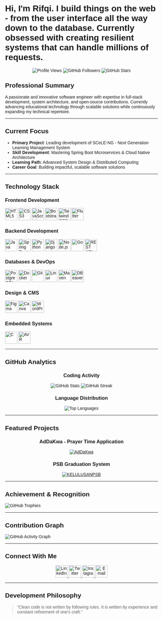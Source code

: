 # Hi, I'm Rifqi. I build things on the web - from the user interface all the way down to the database. Currently obsessed with creating resilient systems that can handle millions of requests.

<div align="center">

![Profile Views](https://komarev.com/ghpvc/?username=lovaire&label=Profile%20Views&color=blueviolet&style=flat)
![GitHub Followers](https://img.shields.io/github/followers/lovaire?label=Followers&style=flat)
![GitHub Stars](https://img.shields.io/github/stars/lovaire?affiliations=OWNER%2CCOLLABORATOR&style=flat)

</div>

## Professional Summary

A passionate and innovative software engineer with expertise in full-stack development, system architecture, and open-source contributions. Currently advancing educational technology through scalable solutions while continuously expanding my technical repertoire.

---

## Current Focus

- **Primary Project**: Leading development of SCeLE-NG - Next Generation Learning Management System
- **Skill Development**: Mastering Spring Boot Microservices & Cloud Native Architecture
- **Learning Path**: Advanced System Design & Distributed Computing
- **Career Goal**: Building impactful, scalable software solutions

---

## Technology Stack

### Frontend Development
<p>
  <img src="https://cdn.jsdelivr.net/gh/devicons/devicon/icons/html5/html5-original.svg" alt="HTML5" width="40" height="40"/>
  <img src="https://cdn.jsdelivr.net/gh/devicons/devicon/icons/css3/css3-original.svg" alt="CSS3" width="40" height="40"/>
  <img src="https://cdn.jsdelivr.net/gh/devicons/devicon/icons/javascript/javascript-original.svg" alt="JavaScript" width="40" height="40"/>
  <img src="https://cdn.jsdelivr.net/gh/devicons/devicon/icons/bootstrap/bootstrap-original.svg" alt="Bootstrap" width="40" height="40"/>
  <img src="https://cdn.jsdelivr.net/gh/devicons/devicon/icons/tailwindcss/tailwindcss-plain.svg" alt="Tailwind CSS" width="40" height="40"/>
  <img src="https://cdn.jsdelivr.net/gh/devicons/devicon/icons/flutter/flutter-original.svg" alt="Flutter" width="40" height="40"/>
</p>

### Backend Development
<p>
  <img src="https://cdn.jsdelivr.net/gh/devicons/devicon/icons/java/java-original.svg" alt="Java" width="40" height="40"/>
  <img src="https://cdn.jsdelivr.net/gh/devicons/devicon/icons/spring/spring-original.svg" alt="Spring Boot" width="40" height="40"/>
  <img src="https://cdn.jsdelivr.net/gh/devicons/devicon/icons/python/python-original.svg" alt="Python" width="40" height="40"/>
  <img src="https://cdn.jsdelivr.net/gh/devicons/devicon/icons/django/django-plain.svg" alt="Django" width="40" height="40"/>
  <img src="https://cdn.jsdelivr.net/gh/devicons/devicon/icons/nodejs/nodejs-original.svg" alt="Node.js" width="40" height="40"/>
  <img src="https://cdn.jsdelivr.net/gh/devicons/devicon/icons/go/go-original.svg" alt="Go" width="40" height="40"/>
  <img src="https://img.shields.io/badge/REST%20API-FF6C37?style=flat&logo=web&logoColor=white" alt="REST API" height="40"/>
</p>

### Databases & DevOps
<p>
  <img src="https://cdn.jsdelivr.net/gh/devicons/devicon/icons/postgresql/postgresql-original.svg" alt="PostgreSQL" width="40" height="40"/>
  <img src="https://cdn.jsdelivr.net/gh/devicons/devicon/icons/docker/docker-original.svg" alt="Docker" width="40" height="40"/>
  <img src="https://cdn.jsdelivr.net/gh/devicons/devicon/icons/git/git-original.svg" alt="Git" width="40" height="40"/>
  <img src="https://cdn.jsdelivr.net/gh/devicons/devicon/icons/linux/linux-original.svg" alt="Linux" width="40" height="40"/>
  <img src="https://cdn.jsdelivr.net/gh/devicons/devicon/icons/maven/maven-original.svg" alt="Maven" width="40" height="40"/>
  <img src="https://cdn.jsdelivr.net/gh/devicons/devicon/icons/dbeaver/dbeaver-original.svg" alt="DBeaver" width="40" height="40"/>
</p>

### Design & CMS
<p>
  <img src="https://cdn.jsdelivr.net/gh/devicons/devicon/icons/figma/figma-original.svg" alt="Figma" width="40" height="40"/>
  <img src="https://cdn.jsdelivr.net/gh/devicons/devicon/icons/canva/canva-original.svg" alt="Canva" width="40" height="40"/>
  <img src="https://cdn.jsdelivr.net/gh/devicons/devicon/icons/wordpress/wordpress-original.svg" alt="WordPress" width="40" height="40"/>
</p>

### Embedded Systems
<p>
  <img src="https://cdn.jsdelivr.net/gh/devicons/devicon/icons/c/c-original.svg" alt="C" width="40" height="40"/>
  <img src="https://img.shields.io/badge/AVR-00599C?style=flat&logo=atmel&logoColor=white" alt="AVR" height="40"/>
</p>

---

## GitHub Analytics

<div align="center">

### Coding Activity
![GitHub Stats](https://github-readme-stats.vercel.app/api?username=lovaire&show_icons=true&theme=default&hide_title=true)
![GitHub Streak](https://github-readme-streak-stats.herokuapp.com/?user=lovaire&theme=default)

### Language Distribution
![Top Languages](https://github-readme-stats.vercel.app/api/top-langs/?username=lovaire&layout=compact&theme=default&langs_count=8)

</div>

---

## Featured Projects

<div align="center">

### AdDaKwa - Prayer Time Application
[![AdDaKwa](https://github-readme-stats.vercel.app/api/pin/?username=lovaire&repo=addakwa&theme=default)](https://github.com/lovaire/addakwa)

### PSB Graduation System
[![KELULUSANPSB](https://github-readme-stats.vercel.app/api/pin/?username=lovaire&repo=KELULUSANPSB&theme=default)](https://github.com/lovaire/KELULUSANPSB)

</div>

---

## Achievement & Recognition

![GitHub Trophies](https://github-profile-trophy.vercel.app/?username=lovaire&theme=flat&no-frame=true&no-bg=true&margin-w=4)

---

## Contribution Graph

![GitHub Activity Graph](https://github-readme-activity-graph.vercel.app/graph?username=lovaire&theme=github)

---

## Connect With Me

<p align="center">
  <a href="https://linkedin.com/in/rifqirahmat" target="_blank">
    <img src="https://cdn.jsdelivr.net/gh/devicons/devicon/icons/linkedin/linkedin-original.svg" alt="LinkedIn" width="40" height="40"/>
  </a>
  <a href="https://twitter.com/AkadeMichie" target="_blank">
    <img src="https://cdn.jsdelivr.net/gh/devicons/devicon/icons/twitter/twitter-original.svg" alt="Twitter" width="40" height="40"/>
  </a>
  <a href="https://instagram.com/rifqirahmaat" target="_blank">
    <img src="https://img.icons8.com/fluency/48/000000/instagram-new.png" alt="Instagram" width="40" height="40"/>
  </a>
  <a href="mailto:rifqi.rahmatuloh@ui.ac.id" target="_blank">
    <img src="https://img.icons8.com/fluency/48/000000/gmail.png" alt="Email" width="40" height="40"/>
  </a>
</p>

---

## Development Philosophy

> "Clean code is not written by following rules. It is written by experience and constant refinement of one's craft."

<style>
  @import url('https://fonts.googleapis.com/css2?family=Plus+Jakarta+Sans:wght@300;400;500;600;700&display=swap');
  
  * {
    font-family: 'Plus Jakarta Sans', sans-serif;
  }
</style>
